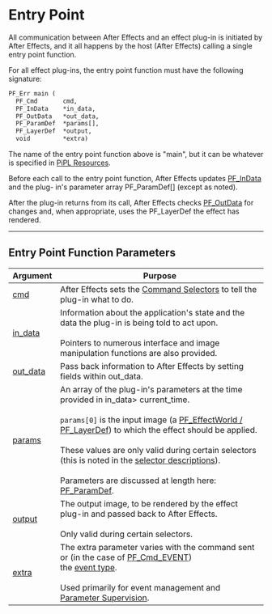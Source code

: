 # Entry Point

All communication between After Effects and an effect plug-in is initiated by After Effects, and it all happens by the host (After Effects) calling a single entry point function.

For all effect plug-ins, the entry point function must have the following signature:

```default
PF_Err main (
  PF_Cmd       cmd,
  PF_InData    *in_data,
  PF_OutData   *out_data,
  PF_ParamDef  *params[],
  PF_LayerDef  *output,
  void         *extra)
```

The name of the entry point function above is "main", but it can be whatever is specified in [PiPL Resources](../intro/pipl-resources.md).

Before each call to the entry point function, After Effects updates [PF_InData](PF_InData.md) and the plug- in's parameter array PF_ParamDef[] (except as noted).

After the plug-in returns from its call, After Effects checks [PF_OutData](PF_OutData.md) for changes and, when appropriate, uses the PF_LayerDef the effect has rendered.

---

## Entry Point Function Parameters

| Argument                                                                 | Purpose                                                                                                                                                                                                                                                                                                                                                                                                                                                                                                                         |
|------------------------------------------------------------------------------|-------------------------------------------------------------------------------------------------------------------------------------------------------------------------------------------------------------------------------------------------------------------------------------------------------------------------------------------------------------------------------------------------------------------------------------------------------------------------------------------------------------------------------------|
| [cmd](command-selectors.md)                  | After Effects sets the [Command Selectors](command-selectors.md) to tell the plug-in what to do.                                                                                                                                                                                                                                                                                                                                                                                                    |
| [in_data](PF_InData.md)                              | Information about the application's state and the data the plug-in is being told to act upon.<br/><br/>Pointers to numerous interface and image manipulation functions are also provided.                                                                                                                                                                                                                                                                                                                                           |
| [out_data](PF_OutData.md)                           | Pass back information to After Effects by setting fields within out_data.                                                                                                                                                                                                                                                                                                                                                                                                                                                           |
| [params](parameters.md)                             | An array of the plug-in's parameters at the time provided in in_data> current_time.<br/><br/>`params[0]` is the input image (a [PF_EffectWorld / PF_LayerDef](PF_EffectWorld.md)) to which the effect should be applied.<br/><br/>These values are only valid during certain selectors (this is noted in the [selector descriptions](command-selectors.md#calling-sequence)).<br/><br/>Parameters are discussed at length here: [PF_ParamDef](PF_ParamDef.md). |
| [output](PF_EffectWorld.md)                     | The output image, to be rendered by the effect plug-in and passed back to After Effects.<br/><br/>Only valid during certain selectors.                                                                                                                                                                                                                                                                                                                                                                                              |
| [extra](../effect-ui-events/PF_EventExtra.md) | The extra parameter varies with the command sent or (in the case of [PF_Cmd_EVENT](command-selectors.md#messaging))<br/>the [event type](../effect-ui-events/effect-ui-events.md).<br/><br/>Used primarily for event management and [Parameter Supervision](../effect-details/parameter-supervision.md).                                                                                                                      |
